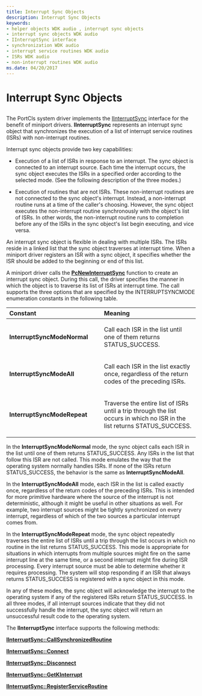 ```yaml
---
title: Interrupt Sync Objects
description: Interrupt Sync Objects
keywords:
- helper objects WDK audio , interrupt sync objects
- interrupt sync objects WDK audio
- IInterruptSync interface
- synchronization WDK audio
- interrupt service routines WDK audio
- ISRs WDK audio
- non-interrupt routines WDK audio
ms.date: 04/20/2017
---
```


# Interrupt Sync Objects


## <span id="interrupt_sync_objects"></span><span id="INTERRUPT_SYNC_OBJECTS"></span>


The PortCls system driver implements the [IInterruptSync](/windows-hardware/drivers/ddi/portcls/nn-portcls-iinterruptsync) interface for the benefit of miniport drivers. **IInterruptSync** represents an interrupt sync object that synchronizes the execution of a list of interrupt service routines (ISRs) with non-interrupt routines.

Interrupt sync objects provide two key capabilities:

-   Execution of a list of ISRs in response to an interrupt. The sync object is connected to an interrupt source. Each time the interrupt occurs, the sync object executes the ISRs in a specified order according to the selected mode. (See the following description of the three modes.)

-   Execution of routines that are not ISRs. These non-interrupt routines are not connected to the sync object's interrupt. Instead, a non-interrupt routine runs at a time of the caller's choosing. However, the sync object executes the non-interrupt routine synchronously with the object's list of ISRs. In other words, the non-interrupt routine runs to completion before any of the ISRs in the sync object's list begin executing, and vice versa.

An interrupt sync object is flexible in dealing with multiple ISRs. The ISRs reside in a linked list that the sync object traverses at interrupt time. When a miniport driver registers an ISR with a sync object, it specifies whether the ISR should be added to the beginning or end of this list.

A miniport driver calls the [**PcNewInterruptSync**](/windows-hardware/drivers/ddi/portcls/nf-portcls-pcnewinterruptsync) function to create an interrupt sync object. During this call, the driver specifies the manner in which the object is to traverse its list of ISRs at interrupt time. The call supports the three options that are specified by the INTERRUPTSYNCMODE enumeration constants in the following table.

<table>
<colgroup>
<col width="50%" />
<col width="50%" />
</colgroup>
<thead>
<tr class="header">
<th align="left">Constant</th>
<th align="left">Meaning</th>
</tr>
</thead>
<tbody>
<tr class="odd">
<td align="left"><p><strong>InterruptSyncModeNormal</strong></p></td>
<td align="left"><p>Call each ISR in the list until one of them returns STATUS_SUCCESS.</p></td>
</tr>
<tr class="even">
<td align="left"><p><strong>InterruptSyncModeAll</strong></p></td>
<td align="left"><p>Call each ISR in the list exactly once, regardless of the return codes of the preceding ISRs.</p></td>
</tr>
<tr class="odd">
<td align="left"><p><strong>InterruptSyncModeRepeat</strong></p></td>
<td align="left"><p>Traverse the entire list of ISRs until a trip through the list occurs in which no ISR in the list returns STATUS_SUCCESS.</p></td>
</tr>
</tbody>
</table>

 

In the **InterruptSyncModeNormal** mode, the sync object calls each ISR in the list until one of them returns STATUS\_SUCCESS. Any ISRs in the list that follow this ISR are not called. This mode emulates the way that the operating system normally handles ISRs. If none of the ISRs return STATUS\_SUCCESS, the behavior is the same as **InterruptSyncModeAll**.

In the **InterruptSyncModeAll** mode, each ISR in the list is called exactly once, regardless of the return codes of the preceding ISRs. This is intended for more primitive hardware where the source of the interrupt is not deterministic, although it might be useful in other situations as well. For example, two interrupt sources might be tightly synchronized on every interrupt, regardless of which of the two sources a particular interrupt comes from.

In the **InterruptSyncModeRepeat** mode, the sync object repeatedly traverses the entire list of ISRs until a trip through the list occurs in which no routine in the list returns STATUS\_SUCCESS. This mode is appropriate for situations in which interrupts from multiple sources might fire on the same interrupt line at the same time, or a second interrupt might fire during ISR processing. Every interrupt source must be able to determine whether it requires processing. The system will stop responding if an ISR that always returns STATUS\_SUCCESS is registered with a sync object in this mode.

In any of these modes, the sync object will acknowledge the interrupt to the operating system if any of the registered ISRs return STATUS\_SUCCESS. In all three modes, if all interrupt sources indicate that they did not successfully handle the interrupt, the sync object will return an unsuccessful result code to the operating system.

The **IInterruptSync** interface supports the following methods:

[**IInterruptSync::CallSynchronizedRoutine**](/windows-hardware/drivers/ddi/portcls/nf-portcls-iinterruptsync-callsynchronizedroutine)

[**IInterruptSync::Connect**](/windows-hardware/drivers/ddi/portcls/nf-portcls-iinterruptsync-connect)

[**IInterruptSync::Disconnect**](/windows-hardware/drivers/ddi/portcls/nf-portcls-iinterruptsync-disconnect)

[**IInterruptSync::GetKInterrupt**](/windows-hardware/drivers/ddi/portcls/nf-portcls-iinterruptsync-getkinterrupt)

[**IInterruptSync::RegisterServiceRoutine**](/windows-hardware/drivers/ddi/portcls/nf-portcls-iinterruptsync-registerserviceroutine)

 

